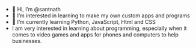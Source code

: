 - 👋 Hi, I’m @santnath
- 👀 I’m interested in learning to make my own custom apps and programs
- 🌱 I’m currently learning Python, JavaScript, Html and CSS
- I am very interested in learning about programming, especially when it comes to video games and apps for phones and computers to help businesses. 


<!---
santnath/santnath is a ✨ special ✨ repository because its `README.md` (this file) appears on your GitHub profile.
You can click the Preview link to take a look at your changes.
--->
